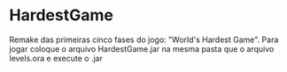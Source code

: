 # HardestGame
  Remake das primeiras cinco fases do jogo: "World's Hardest Game".
   Para jogar coloque o arquivo HardestGame.jar na mesma pasta que o arquivo levels.ora e execute o .jar
